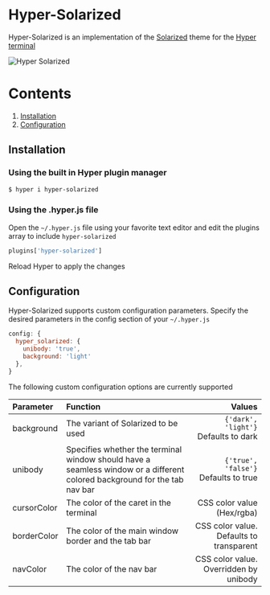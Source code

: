 Hyper-Solarized
========

Hyper-Solarized is an implementation of the [Solarized](http://ethanschoonover.com/solarized) theme for the [Hyper terminal](https://hyper.is)

![Hyper Solarized](https://media.giphy.com/media/2zcquVWcOJ2eOlVYmE/giphy.gif)

# Contents
1. [Installation](#installation) 
2. [Configuration](#configuration)

## Installation

### Using the built in Hyper plugin manager
```bash
$ hyper i hyper-solarized
```

### Using the .hyper.js file
Open the `~/.hyper.js` file using your favorite text editor and edit the plugins array to include `hyper-solarized`
```js
plugins['hyper-solarized']
```
Reload Hyper to apply the changes

## Configuration
Hyper-Solarized supports custom configuration parameters. Specify the desired parameters in the config section of your `~/.hyper.js`
```js
config: {     
  hyper_solarized: {
    unibody: 'true',
    background: 'light'
  },
}
```
The following custom configuration options are currently supported

| Parameter | Function | Values |  
|:----------|:---------|-------:|
|background	|The variant of Solarized to be used | `{'dark', 'light'}` Defaults to dark|
|unibody	|Specifies whether the terminal window should have a seamless window or a different colored background for the tab nav bar | `{'true', 'false'}` Defaults to true|
|cursorColor|The color of the caret in the terminal|CSS color value (Hex/rgba)|
|borderColor|The color of the main window border and the tab bar|CSS color value. Defaults to transparent|
|navColor|The color of the nav bar|CSS color value. Overridden by unibody|




